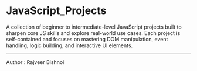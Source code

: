# JavaScript_Projects
A collection of beginner to intermediate-level JavaScript projects built to sharpen core JS skills and explore real-world use cases. Each project is self-contained and focuses on mastering DOM manipulation, event handling, logic building, and interactive UI elements. <br> <hr>
Author : Rajveer Bishnoi
